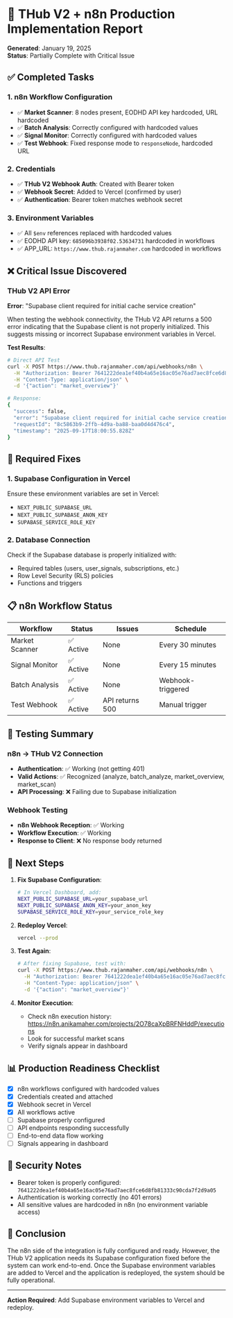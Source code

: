 # 🚀 THub V2 + n8n Production Implementation Report

**Generated**: January 19, 2025  
**Status**: Partially Complete with Critical Issue

## ✅ Completed Tasks

### 1. **n8n Workflow Configuration**
- ✅ **Market Scanner**: 8 nodes present, EODHD API key hardcoded, URL hardcoded
- ✅ **Batch Analysis**: Correctly configured with hardcoded values
- ✅ **Signal Monitor**: Correctly configured with hardcoded values
- ✅ **Test Webhook**: Fixed response mode to `responseNode`, hardcoded URL

### 2. **Credentials**
- ✅ **THub V2 Webhook Auth**: Created with Bearer token
- ✅ **Webhook Secret**: Added to Vercel (confirmed by user)
- ✅ **Authentication**: Bearer token matches webhook secret

### 3. **Environment Variables**
- ✅ All `$env` references replaced with hardcoded values
- ✅ EODHD API key: `685096b3938f02.53634731` hardcoded in workflows
- ✅ APP_URL: `https://www.thub.rajanmaher.com` hardcoded in workflows

## ❌ Critical Issue Discovered

### THub V2 API Error
**Error**: "Supabase client required for initial cache service creation"

When testing the webhook connectivity, the THub V2 API returns a 500 error indicating that the Supabase client is not properly initialized. This suggests missing or incorrect Supabase environment variables in Vercel.

**Test Results**:
```bash
# Direct API Test
curl -X POST https://www.thub.rajanmaher.com/api/webhooks/n8n \
  -H "Authorization: Bearer 7641222dea1ef40b4a65e16ac05e76ad7aec8fce6d8fb81333c90cda7f2d9a05" \
  -H "Content-Type: application/json" \
  -d '{"action": "market_overview"}'

# Response:
{
  "success": false,
  "error": "Supabase client required for initial cache service creation",
  "requestId": "8c5863b9-2ffb-4d9a-ba88-baa0d4d476c4",
  "timestamp": "2025-09-17T18:00:55.828Z"
}
```

## 🔧 Required Fixes

### 1. **Supabase Configuration in Vercel**
Ensure these environment variables are set in Vercel:
- `NEXT_PUBLIC_SUPABASE_URL`
- `NEXT_PUBLIC_SUPABASE_ANON_KEY`
- `SUPABASE_SERVICE_ROLE_KEY`

### 2. **Database Connection**
Check if the Supabase database is properly initialized with:
- Required tables (users, user_signals, subscriptions, etc.)
- Row Level Security (RLS) policies
- Functions and triggers

## 📋 n8n Workflow Status

| Workflow | Status | Issues | Schedule |
|----------|---------|--------|----------|
| Market Scanner | ✅ Active | None | Every 30 minutes |
| Signal Monitor | ✅ Active | None | Every 15 minutes |
| Batch Analysis | ✅ Active | None | Webhook-triggered |
| Test Webhook | ✅ Active | API returns 500 | Manual trigger |

## 🧪 Testing Summary

### n8n → THub V2 Connection
- **Authentication**: ✅ Working (not getting 401)
- **Valid Actions**: ✅ Recognized (analyze, batch_analyze, market_overview, market_scan)
- **API Processing**: ❌ Failing due to Supabase initialization

### Webhook Testing
- **n8n Webhook Reception**: ✅ Working
- **Workflow Execution**: ✅ Working
- **Response to Client**: ❌ No response body returned

## 🎯 Next Steps

1. **Fix Supabase Configuration**:
   ```bash
   # In Vercel Dashboard, add:
   NEXT_PUBLIC_SUPABASE_URL=your_supabase_url
   NEXT_PUBLIC_SUPABASE_ANON_KEY=your_anon_key
   SUPABASE_SERVICE_ROLE_KEY=your_service_role_key
   ```

2. **Redeploy Vercel**:
   ```bash
   vercel --prod
   ```

3. **Test Again**:
   ```bash
   # After fixing Supabase, test with:
   curl -X POST https://www.thub.rajanmaher.com/api/webhooks/n8n \
     -H "Authorization: Bearer 7641222dea1ef40b4a65e16ac05e76ad7aec8fce6d8fb81333c90cda7f2d9a05" \
     -H "Content-Type: application/json" \
     -d '{"action": "market_overview"}'
   ```

4. **Monitor Execution**:
   - Check n8n execution history: https://n8n.anikamaher.com/projects/2O78caXpBRFNHddP/executions
   - Look for successful market scans
   - Verify signals appear in dashboard

## 📊 Production Readiness Checklist

- [x] n8n workflows configured with hardcoded values
- [x] Credentials created and attached
- [x] Webhook secret in Vercel
- [x] All workflows active
- [ ] Supabase properly configured
- [ ] API endpoints responding successfully
- [ ] End-to-end data flow working
- [ ] Signals appearing in dashboard

## 🔐 Security Notes

- Bearer token is properly configured: `7641222dea1ef40b4a65e16ac05e76ad7aec8fce6d8fb81333c90cda7f2d9a05`
- Authentication is working correctly (no 401 errors)
- All sensitive values are hardcoded in n8n (no environment variable access)

## 📝 Conclusion

The n8n side of the integration is fully configured and ready. However, the THub V2 application needs its Supabase configuration fixed before the system can work end-to-end. Once the Supabase environment variables are added to Vercel and the application is redeployed, the system should be fully operational.

---

**Action Required**: Add Supabase environment variables to Vercel and redeploy.